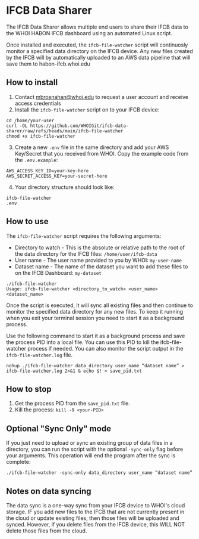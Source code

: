 # IFCB Data Sharer

The IFCB Data Sharer allows multiple end users to share their IFCB data to the WHOI HABON IFCB dashboard using an automated Linux script.

Once installed and executed, the `ifcb-file-watcher` script will continuosly monitor a specified data directory on the IFCB device. Any new files created by the IFCB will by automatically uploaded to an AWS data pipeline that will save them to habon-ifcb.whoi.edu

## How to install

1. Contact mbrosnahan@whoi.edu to request a user account and receive access credentials
2. Install the `ifcb-file-watcher` script on to your IFCB device:

```
cd /home/your-user
curl -OL https://github.com/WHOIGit/ifcb-data-sharer/raw/refs/heads/main/ifcb-file-watcher
chmod +x ifcb-file-watcher
```

3. Create a new `.env` file in the same directory and add your AWS Key/Secret that you received from WHOI. Copy the example code from the `.env.example`:

```
AWS_ACCESS_KEY_ID=your-key-here
AWS_SECRET_ACCESS_KEY=your-secret-here
```

4. Your directory structure should look like:

```
ifcb-file-watcher
.env
```

## How to use

The `ifcb-file-watcher` script requires the following arguments:

- Directory to watch - This is the absolute or relative path to the root of the data directory for the IFCB files: `/home/user/ifcb-data`
- User name - The user name provided to you by WHOI: `my-user-name`
- Dataset name - The name of the dataset you want to add these files to on the IFCB Dashboard: `my-dataset`

```
./ifcb-file-watcher
Usage: ifcb-file-watcher <directory_to_watch> <user_name> <dataset_name>
```

Once the script is executed, it will sync all existing files and then continue to monitor the specified data directory for any new files. To keep it running when you exit your terminal session you need to start it as a background process.

Use the following command to start it as a background process and save the process PID into a local file. You can use this PID to kill the ifcb-file-watcher process if needed. You can also monitor the script output in the `ifcb-file-watcher.log` file.

```
nohup ./ifcb-file-watcher data_directory user_name “dataset name” > ifcb-file-watcher.log 2>&1 & echo $! > save_pid.txt

```

## How to stop

1. Get the process PID from the `save_pid.txt` file.
2. Kill the process: `kill -9 <your-PID>`

## Optional "Sync Only" mode

If you just need to upload or sync an existing group of data files in a directory, you can run the script with the optional `-sync-only` flag before your arguments. This operation will end the program after the sync is complete:

```
./ifcb-file-watcher -sync-only data_directory user_name “dataset name”
```

## Notes on data syncing

The data sync is a one-way sync from your IFCB device to WHOI's cloud storage. IF you add new files to the IFCB that are not currently present in the cloud or update existing files, then those files will be uploaded and synced. However, if you delete files from the IFCB device, this WILL NOT delete those files from the cloud.
